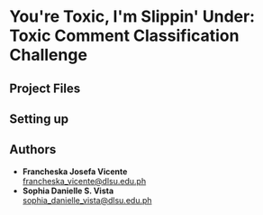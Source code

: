 # You're Toxic, I'm Slippin' Under: Toxic Comment Classification Challenge

## Project Files

## Setting up

## Authors
- **Francheska Josefa Vicente**  <br/>
francheska_vicente@dlsu.edu.ph
- **Sophia Danielle S. Vista** <br/>
sophia_danielle_vista@dlsu.edu.ph
